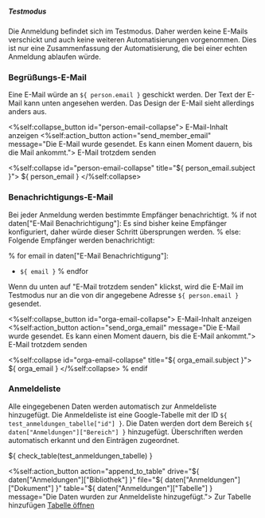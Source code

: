 <div class="alert alert-info" role="alert">
  <h5 class="alert-heading">Testmodus</h5>

  Die Anmeldung befindet sich im Testmodus. Daher werden keine E-Mails
  verschickt und auch keine weiteren Automatisierungen vorgenommen. Dies ist nur
  eine Zusammenfassung der Automatisierung, die bei einer echten Anmeldung
  ablaufen würde.
</div>

### Begrüßungs-E-Mail
Eine E-Mail würde an `${ person.email }` geschickt werden.
Der Text der E-Mail kann unten angesehen werden. Das Design der
E-Mail sieht allerdings anders aus.

<p>
  <%self:collapse_button id="person-email-collapse">
    E-Mail-Inhalt anzeigen
  </%self:collapse_button>
  <%self:action_button action="send_member_email"
                       message="Die E-Mail wurde gesendet. Es kann einen Moment dauern, bis die Mail ankommt.">
    E-Mail trotzdem senden
  </%self:action_button>
</p>

<%self:collapse id="person-email-collapse" title="${ person_email.subject }">
  ${ person_email }
</%self:collapse>

### Benachrichtigungs-E-Mail
Bei jeder Anmeldung werden bestimmte Empfänger benachrichtigt.
% if not daten["E-Mail Benachrichtigung"]:
Es sind bisher keine Empfänger konfiguriert, daher würde dieser Schritt
übersprungen werden.
% else:
Folgende Empfänger werden benachrichtigt:

% for email in daten["E-Mail Benachrichtigung"]:
  - `${ email }`
% endfor

Wenn du unten auf "E-Mail trotzdem senden" klickst, wird die E-Mail im Testmodus
nur an die von dir angegebene Adresse `${ person.email }` gesendet.

<p>
  <%self:collapse_button id="orga-email-collapse">
    E-Mail-Inhalt anzeigen
  </%self:collapse_button>
  <%self:action_button action="send_orga_email"
                       message="Die E-Mail wurde gesendet. Es kann einen Moment dauern, bis die E-Mail ankommt.">
    E-Mail trotzdem senden
  </%self:action_button>
</p>

<%self:collapse id="orga-email-collapse" title="${ orga_email.subject }">
  ${ orga_email }
</%self:collapse>
% endif

### Anmeldeliste
Alle eingegebenen Daten werden automatisch zur Anmeldeliste hinzugefügt. Die
Anmeldeliste ist eine Google-Tabelle mit der ID
`${ test_anmeldungen_tabelle["id"] }`. Die Daten werden dort dem Bereich
`${ daten["Anmeldungen"]["Bereich"] }` hinzugefügt. Überschriften werden
automatisch erkannt und den Einträgen zugeordnet.

${ check_table(test_anmeldungen_tabelle) }

<p>
  <%self:action_button action="append_to_table"
                       drive="${ daten["Anmeldungen"]["Bibliothek"] }"
                       file="${ daten["Anmeldungen"]["Dokument"] }"
                       table="${ daten["Anmeldungen"]["Tabelle"] }
                       message="Die Daten wurden zur Anmeldeliste hinzugefügt.">
    Zur Tabelle hinzufügen
  </%self:action_button>
  <a class="btn btn-secondary btn-sm"
     target="_blank"
     href="${ test_anmeldungen_tabelle['file']['webUrl'] }">Tabelle öffnen</a>
</p>
